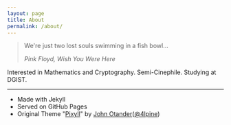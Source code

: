```yaml
---
layout: page
title: About
permalink: /about/
---
```


<blockquote>
  <p>
  We're just two lost souls swimming in a fish bowl...
  </p>
  <footer><cite title = "Pink Floyd, Wish You Were Here">Pink Floyd, Wish You Were Here</cite></footer>
</blockquote>

Interested in Mathematics and Cryptography. Semi-Cinephile. Studying at DGIST.

---
- Made with Jekyll
- Served on GitHub Pages
- Original Theme "[Pixyll](https://github.com/johnotander/pixyll)" by [John Otander](http://johnotander.com)([@4lpine](https://twitter.com/4lpine))
